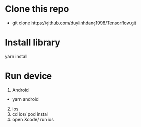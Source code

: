 # Clone this repo

- git clone https://github.com/duylinhdang1998/Tensorflow.git

# Install library

yarn install

# Run device

1. Android

- yarn android

2. ios
1. cd ios/ pod install
1. open Xcode/ run ios
